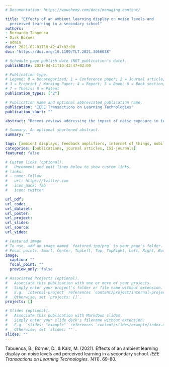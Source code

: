 ```yaml
---
# Documentation: https://wowchemy.com/docs/managing-content/

title: "Effects of an ambient learning display on noise levels and
  perceived learning in a secondary school"
authors: 
- Bernardo Tabuenca
- Dirk Börner
- admin
date: 2021-02-01T10:42:47+02:00
doi: "https://doi.org/10.1109/TLT.2021.3056038"

# Schedule page publish date (NOT publication's date).
publishDate: 2021-04-11T10:42:47+02:00

# Publication type.
# Legend: 0 = Uncategorized; 1 = Conference paper; 2 = Journal article;
# 3 = Preprint / Working Paper; 4 = Report; 5 = Book; 6 = Book section;
# 7 = Thesis; 8 = Patent
publication_types: ["2"]

# Publication name and optional abbreviated publication name.
publication: "IEEE Transactions on Learning Technologies"
publication_short: ""

abstract: "Recent reviews addressing the impact of noise exposure in teaching and learning situations conclude negative effects on learning performance. Providing objective real-time feedback on noise is key for teachers and students to adjust it into suitable levels. This experimental work presents the results from a study exploring the visual feedback based on noise level and the impact on students’ (n = 198) perceived learning performance collected in 24 sessions. The results suggest persuasive effects of the ambient display on the groups and an improvement of noise awareness in students. Measurements of perceived learning- performance, and perceived noise were collected and correlated with the objective noise samples concluding poorer perceived learning performance in noisiest groups. Finally, implications for further research as well as lessons learned to moderate noise levels in classrooms using ambient displays are discussed."

# Summary. An optional shortened abstract.
summary: ""

tags: [ambient displays, feedback amplifiers, internet of things, mobile agents, learning analytics, noise, smart learning environments]
categories: [publications, journal articles, ISI-journals]
featured: false

# Custom links (optional).
#   Uncomment and edit lines below to show custom links.
# links:
# - name: Follow
#   url: https://twitter.com
#   icon_pack: fab
#   icon: twitter

url_pdf:
url_code:
url_dataset:
url_poster:
url_project:
url_slides:
url_source:
url_video:

# Featured image
# To use, add an image named `featured.jpg/png` to your page's folder. 
# Focal points: Smart, Center, TopLeft, Top, TopRight, Left, Right, BottomLeft, Bottom, BottomRight.
image:
  caption: ""
  focal_point: ""
  preview_only: false

# Associated Projects (optional).
#   Associate this publication with one or more of your projects.
#   Simply enter your project's folder or file name without extension.
#   E.g. `internal-project` references `content/project/internal-project/index.md`.
#   Otherwise, set `projects: []`.
projects: []

# Slides (optional).
#   Associate this publication with Markdown slides.
#   Simply enter your slide deck's filename without extension.
#   E.g. `slides: "example"` references `content/slides/example/index.md`.
#   Otherwise, set `slides: ""`.
slides: ""
---
```


Tabuenca, B., Börner, D., & Kalz, M. (2021). Effects of an ambient learning display on noise levels and perceived learning in a secondary school. *IEEE Transactions on Learning Technologies*. *14*(1). 69-80.